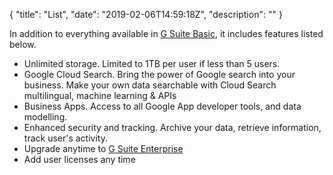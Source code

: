 {
"title": "List",
"date": "2019-02-06T14:59:18Z",
"description": ""
}


In addition to everything available in [G Suite Basic](/email/gsuite/basic/), it includes features listed below.

- Unlimited storage. Limited to 1TB per user if less than 5 users.
- Google Cloud Search.  Bring the power of Google search into your business. Make your own data searchable with Cloud Search multilingual, machine learning & APIs
- Business Apps. Access to all Google App developer tools, and data modelling.
- Enhanced security and tracking. Archive your data, retrieve information, track user's activity.
- Upgrade anytime to [G Suite Enterprise](/email/gsuite/enterprise/)
- Add user licenses any time
